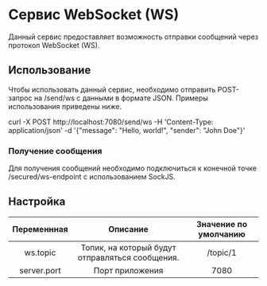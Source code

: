 # Сервис WebSocket (WS)

Данный сервис предоставляет возможность отправки сообщений через протокол WebSocket (WS).

## Использование

Чтобы использовать данный сервис, необходимо отправить POST-запрос на /send/ws с данными в формате JSON. Примеры использования приведены ниже.


curl -X POST http://localhost:7080/send/ws -H 'Content-Type: application/json' -d '{"message": "Hello, world!", "sender": "John Doe"}'


### Получение сообщения

Для получения сообщений необходимо подключиться к конечной точке /secured/ws-endpoint с использованием SockJS.

## Настройка


| Переменнная |                    Описание                     | Значение по умолчанию |
|:-----------:|:-----------------------------------------------:|:---------------------:|
|  ws.topic   | Топик, на который будут отправляться сообщения. |       /topic/1        |
| server.port |                 Порт приложения                 |         7080          |
